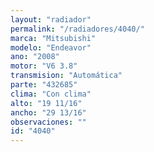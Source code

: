 ```yaml
---
layout: "radiador"
permalink: "/radiadores/4040/"
marca: "Mitsubishi"
modelo: "Endeavor"
ano: "2008"
motor: "V6 3.8"
transmision: "Automática"
parte: "432685"
clima: "Con clima"
alto: "19 11/16"
ancho: "29 13/16"
observaciones: ""
id: "4040"
---
```


